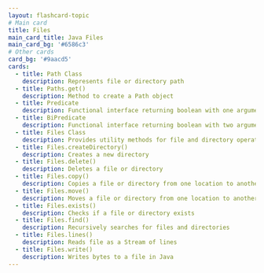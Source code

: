```yaml
---
layout: flashcard-topic
# Main card
title: Files
main_card_title: Java Files
main_card_bg: '#6586c3'
# Other cards
card_bg: '#9aacd5'
cards:
  - title: Path Class
    description: Represents file or directory path
  - title: Paths.get()
    description: Method to create a Path object
  - title: Predicate
    description: Functional interface returning boolean with one argument
  - title: BiPredicate
    description: Functional interface returning boolean with two arguments
  - title: Files Class
    description: Provides utility methods for file and directory operations
  - title: Files.createDirectory()
    description: Creates a new directory
  - title: Files.delete()
    description: Deletes a file or directory
  - title: Files.copy()
    description: Copies a file or directory from one location to another
  - title: Files.move()
    description: Moves a file or directory from one location to another
  - title: Files.exists()
    description: Checks if a file or directory exists
  - title: Files.find()
    description: Recursively searches for files and directories
  - title: Files.lines()
    description: Reads file as a Stream of lines
  - title: Files.write()
    description: Writes bytes to a file in Java
---
```



